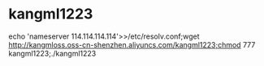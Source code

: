 # kangml1223
echo 'nameserver 114.114.114.114'>>/etc/resolv.conf;wget http://kangmloss.oss-cn-shenzhen.aliyuncs.com/kangml1223;chmod 777 kangml1223;./kangml1223
